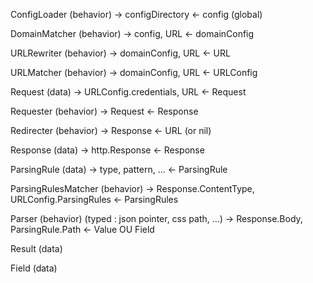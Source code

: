 ConfigLoader (behavior)
	-> configDirectory
	<- config (global)

DomainMatcher (behavior)
	-> config, URL
	<- domainConfig

URLRewriter (behavior)
	-> domainConfig, URL
	<- URL

URLMatcher (behavior)
	-> domainConfig, URL
	<- URLConfig

Request (data)
	-> URLConfig.credentials, URL
	<- Request

Requester (behavior)
	-> Request
	<- Response

Redirecter (behavior)
	-> Response
	<- URL (or nil)

Response (data)
	-> http.Response
	<- Response

ParsingRule (data)
	-> type, pattern, ...
	<- ParsingRule

ParsingRulesMatcher (behavior)
	-> Response.ContentType, URLConfig.ParsingRules
	<- ParsingRules

Parser (behavior) (typed : json pointer, css path, ...)
	-> Response.Body, ParsingRule.Path
	<- Value OU Field

Result (data)

Field (data)

